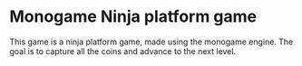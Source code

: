 # Monogame Ninja platform game
This game is a ninja platform game, made using the monogame engine. 
The goal is to capture all the coins and advance to the next level.
